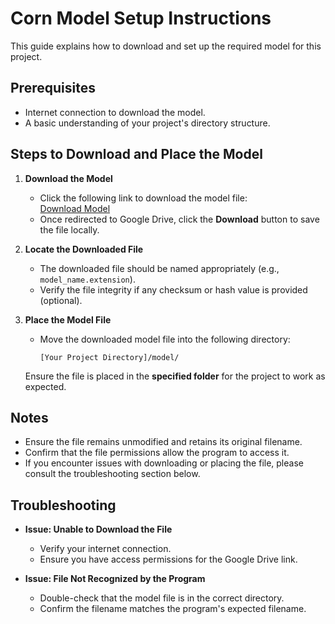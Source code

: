 # Corn Model Setup Instructions

This guide explains how to download and set up the required model for this project.  

## Prerequisites  

- Internet connection to download the model.  
- A basic understanding of your project's directory structure.  

## Steps to Download and Place the Model  

1. **Download the Model**  
   - Click the following link to download the model file:  
     [Download Model](https://drive.google.com/file/d/1bndz38pqpYMNblUNkCrSJbsU0Ktphp49/view?usp=sharing)  
   - Once redirected to Google Drive, click the **Download** button to save the file locally.

2. **Locate the Downloaded File**  
   - The downloaded file should be named appropriately (e.g., `model_name.extension`).  
   - Verify the file integrity if any checksum or hash value is provided (optional).

3. **Place the Model File**  
   - Move the downloaded model file into the following directory:  
     ```
     [Your Project Directory]/model/
     ```  

   Ensure the file is placed in the **specified folder** for the project to work as expected.

## Notes  

- Ensure the file remains unmodified and retains its original filename.  
- Confirm that the file permissions allow the program to access it.  
- If you encounter issues with downloading or placing the file, please consult the troubleshooting section below.  

## Troubleshooting  

- **Issue: Unable to Download the File**  
  - Verify your internet connection.  
  - Ensure you have access permissions for the Google Drive link.  

- **Issue: File Not Recognized by the Program**  
  - Double-check that the model file is in the correct directory.  
  - Confirm the filename matches the program's expected filename.
